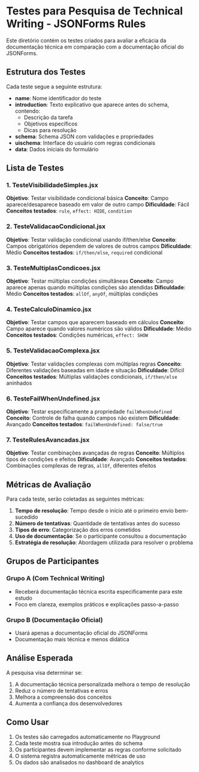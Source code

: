 # Testes para Pesquisa de Technical Writing - JSONForms Rules

Este diretório contém os testes criados para avaliar a eficácia da documentação técnica em comparação com a documentação oficial do JSONForms.

## Estrutura dos Testes

Cada teste segue a seguinte estrutura:

- **name**: Nome identificador do teste
- **introduction**: Texto explicativo que aparece antes do schema, contendo:
  - Descrição da tarefa
  - Objetivos específicos
  - Dicas para resolução
- **schema**: Schema JSON com validações e propriedades
- **uischema**: Interface do usuário com regras condicionais
- **data**: Dados iniciais do formulário

## Lista de Testes

### 1. TesteVisibilidadeSimples.jsx

**Objetivo**: Testar visibilidade condicional básica
**Conceito**: Campo aparece/desaparece baseado em valor de outro campo
**Dificuldade**: Fácil
**Conceitos testados**: `rule`, `effect: HIDE`, `condition`

### 2. TesteValidacaoCondicional.jsx

**Objetivo**: Testar validação condicional usando if/then/else
**Conceito**: Campos obrigatórios dependem de valores de outros campos
**Dificuldade**: Médio
**Conceitos testados**: `if/then/else`, `required` condicional

### 3. TesteMultiplasCondicoes.jsx

**Objetivo**: Testar múltiplas condições simultâneas
**Conceito**: Campo aparece apenas quando múltiplas condições são atendidas
**Dificuldade**: Médio
**Conceitos testados**: `allOf`, `anyOf`, múltiplas condições

### 4. TesteCalculoDinamico.jsx

**Objetivo**: Testar campos que aparecem baseado em cálculos
**Conceito**: Campo aparece quando valores numéricos são válidos
**Dificuldade**: Médio
**Conceitos testados**: Condições numéricas, `effect: SHOW`

### 5. TesteValidacaoComplexa.jsx

**Objetivo**: Testar validações complexas com múltiplas regras
**Conceito**: Diferentes validações baseadas em idade e situação
**Dificuldade**: Difícil
**Conceitos testados**: Múltiplas validações condicionais, `if/then/else` aninhados

### 6. TesteFailWhenUndefined.jsx

**Objetivo**: Testar especificamente a propriedade `failWhenUndefined`
**Conceito**: Controle de falha quando campos não existem
**Dificuldade**: Avançado
**Conceitos testados**: `failWhenUndefined: false/true`

### 7. TesteRulesAvancadas.jsx

**Objetivo**: Testar combinações avançadas de regras
**Conceito**: Múltiplos tipos de condições e efeitos
**Dificuldade**: Avançado
**Conceitos testados**: Combinações complexas de regras, `allOf`, diferentes efeitos

## Métricas de Avaliação

Para cada teste, serão coletadas as seguintes métricas:

1. **Tempo de resolução**: Tempo desde o início até o primeiro envio bem-sucedido
2. **Número de tentativas**: Quantidade de tentativas antes do sucesso
3. **Tipos de erro**: Categorização dos erros cometidos
4. **Uso de documentação**: Se o participante consultou a documentação
5. **Estratégia de resolução**: Abordagem utilizada para resolver o problema

## Grupos de Participantes

### Grupo A (Com Technical Writing)

- Receberá documentação técnica escrita especificamente para este estudo
- Foco em clareza, exemplos práticos e explicações passo-a-passo

### Grupo B (Documentação Oficial)

- Usará apenas a documentação oficial do JSONForms
- Documentação mais técnica e menos didática

## Análise Esperada

A pesquisa visa determinar se:

1. A documentação técnica personalizada melhora o tempo de resolução
2. Reduz o número de tentativas e erros
3. Melhora a compreensão dos conceitos
4. Aumenta a confiança dos desenvolvedores

## Como Usar

1. Os testes são carregados automaticamente no Playground
2. Cada teste mostra sua introdução antes do schema
3. Os participantes devem implementar as regras conforme solicitado
4. O sistema registra automaticamente métricas de uso
5. Os dados são analisados no dashboard de analytics
